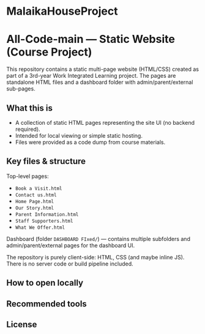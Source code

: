 # MalaikaHouseProject

# All-Code-main — Static Website (Course Project)

This repository contains a static multi-page website (HTML/CSS) created as part of a 3rd-year Work Integrated Learning project. The pages are standalone HTML files and a dashboard folder with admin/parent/external sub-pages.

## What this is

- A collection of static HTML pages representing the site UI (no backend required).
- Intended for local viewing or simple static hosting.
- Files were provided as a code dump from course materials.

## Key files & structure

Top-level pages:
- `Book a Visit.html`
- `Contact us.html`
- `Home Page.html`
- `Our Story.html`
- `Parent Information.html`
- `Staff Supporters.html`
- `What We Offer.html`

Dashboard (folder `DASHBOARD FIxed/`) — contains multiple subfolders and admin/parent/external pages for the dashboard UI.

The repository is purely client-side: HTML, CSS (and maybe inline JS). There is no server code or build pipeline included.

## How to open locally


## Recommended tools


## License



